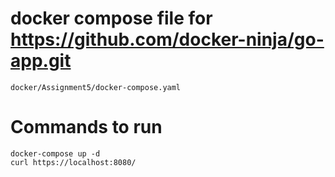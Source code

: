 # docker compose file for https://github.com/docker-ninja/go-app.git

    docker/Assignment5/docker-compose.yaml


# Commands to run
    docker-compose up -d
    curl https://localhost:8080/
    